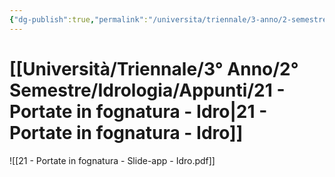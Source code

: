 ```yaml
---
{"dg-publish":true,"permalink":"/universita/triennale/3-anno/2-semestre/idrologia/appunti/21-portate-in-fognatura-idro/","tags":["UNI"]}
---
```


# [[Università/Triennale/3° Anno/2° Semestre/Idrologia/Appunti/21 - Portate in fognatura - Idro\|21 - Portate in fognatura - Idro]]


![[21 - Portate in fognatura - Slide-app - Idro.pdf]]
